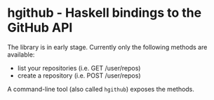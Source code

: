 # hgithub - Haskell bindings to the GitHub API

The library is in early stage. Currently only the following methods are
available:

  - list your repositories (i.e. GET /user/repos)
  - create a repository (i.e. POST /user/repos)

A command-line tool (also called `hgithub`) exposes the methods.
